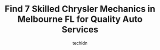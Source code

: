 ---
layout: ampstory
image: https://images.unsplash.com/photo-1522120177514-2b16ebe5634d?ixlib=rb-4.0.3&ixid=MnwxMjA3fDB8MHxwaG90by1wYWdlfHx8fGVufDB8fHx8&auto=format&fit=crop&w=640&h=853&q=80
author: techidn
featured: false
description: If youre in need of trustworthy and skilled Chrysler Mechanic in Melbourne FL, USA, youll be pleased to discover the 7 best Chrysler Mechanic in town. Their expertise and commitment to cus
title: Find 7 Skilled Chrysler Mechanics in Melbourne FL for Quality Auto Services
cover:
   title: Find 7 Skilled Chrysler Mechanics in Melbourne FL for Quality Auto Services
   subtitle: Rickpate
   background: https://images.unsplash.com/photo-1522120177514-2b16ebe5634d?ixlib=rb-4.0.3&ixid=MnwxMjA3fDB8MHxwaG90by1wYWdlfHx8fGVufDB8fHx8&auto=format&fit=crop&w=640&h=853&q=80

pages: 
 - layout: thirds
   top: <h1>#1 Rockstar Automotive - Auto Repair</h1>
   bottom: "<p>Thomas and the Rockstar Automotive family truly live up to their namesake. One of the first jobs RSA did for me was after I blew a head on my stock V wagon just before Th</p>"
   background: https://www.knot35.com/toplist/wp-content/uploads/2023/06/best-chrysler-mechanic-1-in-melbourne-fl-1685831757.png
   backgroundblur: true
 - layout: thirds
   top: <h1>#2 Cassels Garage</h1>
   bottom: "<p>55 SW Irwin Ave, West Melbourne, FL 32904, United States</p>"
   background: https://www.knot35.com/toplist/wp-content/uploads/2023/06/best-chrysler-mechanic-2-in-melbourne-fl-1685831758.jpeg
   cta:
      link: https://www.knot35.com/toplist/find-7-skilled-chrysler-mechanics-in-melbourne-fl-for-quality-auto-services/
      text: Find 7 Skilled Chrysler Mechanics in Melbourne FL for Quality Auto Services
 - layout: thirds
   top: <h1>#3 Kendall Automotive Center</h1>
   bottom: "<p>3100 W New Haven Ave, Melbourne, FL 32904, United States</p>"
   background: https://www.knot35.com/toplist/wp-content/uploads/2023/06/best-chrysler-mechanic-3-in-melbourne-fl-1685831758.jpeg
   cta:
      link: https://www.knot35.com/toplist/find-7-skilled-chrysler-mechanics-in-melbourne-fl-for-quality-auto-services/
      text: Find 7 Skilled Chrysler Mechanics in Melbourne FL for Quality Auto Services
 - layout: thirds
   top: <h1>#4 Assured Auto Works - Auto Repair Service for Honda, Acura, Toyota, Subaru and Lexus Vehicles in Melbourne FL</h1>
   bottom: "<p>4451 Enterprise Ct Suite N, Melbourne, FL 32934, United States</p>"
   background: https://images.unsplash.com/photo-1553949345-eb786bb3f7ba?ixlib=rb-4.0.3&ixid=MnwxMjA3fDB8MHxwaG90by1wYWdlfHx8fGVufDB8fHx8&auto=format&fit=crop&w=640&h=853&q=80
   cta:
      link: https://www.knot35.com/toplist/find-7-skilled-chrysler-mechanics-in-melbourne-fl-for-quality-auto-services/
      text: Find 7 Skilled Chrysler Mechanics in Melbourne FL for Quality Auto Services
 - layout: thirds
   top: <h1>#5 Farlow Automotive</h1>
   bottom: "<p>500 S Wickham Rd, Melbourne, FL 32904, United States</p>"
   background: https://images.unsplash.com/photo-1527067829737-402993088e6b?ixlib=rb-4.0.3&ixid=MnwxMjA3fDB8MHxwaG90by1wYWdlfHx8fGVufDB8fHx8&auto=format&fit=crop&w=640&h=853&q=80
   cta:
      link: https://www.knot35.com/toplist/find-7-skilled-chrysler-mechanics-in-melbourne-fl-for-quality-auto-services/
      text: Find 7 Skilled Chrysler Mechanics in Melbourne FL for Quality Auto Services
 - layout: thirds
   top: <h1>#6 SONNYS AUTOMOTIVE SERVICE CENTER</h1>
   bottom: "<p>2060 N Wickham Rd, Melbourne, FL 32935, United States</p>"
   background: https://images.unsplash.com/photo-1591393223703-56fe1347ac62?ixlib=rb-4.0.3&ixid=MnwxMjA3fDB8MHxwaG90by1wYWdlfHx8fGVufDB8fHx8&auto=format&fit=crop&w=640&h=853&q=80
   cta:
      link: https://www.knot35.com/toplist/find-7-skilled-chrysler-mechanics-in-melbourne-fl-for-quality-auto-services/
      text: Find 7 Skilled Chrysler Mechanics in Melbourne FL for Quality Auto Services
 - layout: thirds
   top: <h1>#7 Steve and Sons Auto Repair</h1>
   bottom: "<p>1402 Cypress Ave, Melbourne, FL 32935, United States</p>"
   background: https://images.unsplash.com/photo-1574169208507-84376144848b?ixlib=rb-4.0.3&ixid=MnwxMjA3fDB8MHxwaG90by1wYWdlfHx8fGVufDB8fHx8&auto=format&fit=crop&w=640&h=853&q=80
   cta:
      link: https://www.knot35.com/toplist/find-7-skilled-chrysler-mechanics-in-melbourne-fl-for-quality-auto-services/
      text: Find 7 Skilled Chrysler Mechanics in Melbourne FL for Quality Auto Services
 - layout: thirds
   middle: Continue reading...
   background: https://images.unsplash.com/photo-1547366785-564103df7e13?ixlib=rb-4.0.3&ixid=MnwxMjA3fDB8MHxwaG90by1wYWdlfHx8fGVufDB8fHx8&auto=format&fit=crop&w=640&h=853&q=80
   cta:
      link: https://www.knot35.com/toplist/find-7-skilled-chrysler-mechanics-in-melbourne-fl-for-quality-auto-services/
      text: Find 7 Skilled Chrysler Mechanics in Melbourne FL for Quality Auto Services
      
---